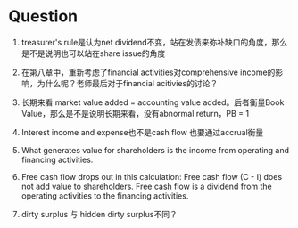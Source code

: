 # Question


1. treasurer's rule是认为net dividend不变，站在发债来弥补缺口的角度，那么是不是说明也可以站在share issue的角度


2. 在第八章中，重新考虑了financial activities对comprehensive income的影响，为什么呢？老师最后对于financial acitivies的讨论？


3. 长期来看 market value added = accounting value added。后者衡量Book Value，那么是不是说明长期来看，没有abnormal return，PB = 1


4. Interest income and expense也不是cash flow 也要通过accrual衡量


5. What generates value for shareholders is the income from operating and financing activities.

6. Free cash flow drops out in this calculation: Free cash flow (C - I) does not add value to shareholders.  Free cash flow is a dividend from the operating activities to the financing activities.


7. dirty surplus 与 hidden dirty surplus不同？









